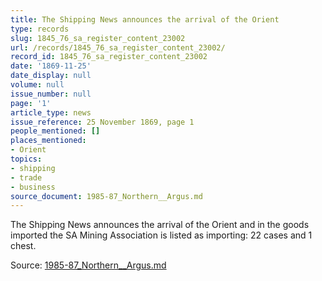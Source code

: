 ```yaml
---
title: The Shipping News announces the arrival of the Orient
type: records
slug: 1845_76_sa_register_content_23002
url: /records/1845_76_sa_register_content_23002/
record_id: 1845_76_sa_register_content_23002
date: '1869-11-25'
date_display: null
volume: null
issue_number: null
page: '1'
article_type: news
issue_reference: 25 November 1869, page 1
people_mentioned: []
places_mentioned:
- Orient
topics:
- shipping
- trade
- business
source_document: 1985-87_Northern__Argus.md
---
```


The Shipping News announces the arrival of the Orient and in the goods imported the SA Mining Association is listed as importing: 22 cases and 1 chest.

Source: [1985-87_Northern__Argus.md](/downloads/markdown/1985-87_Northern__Argus.md)
